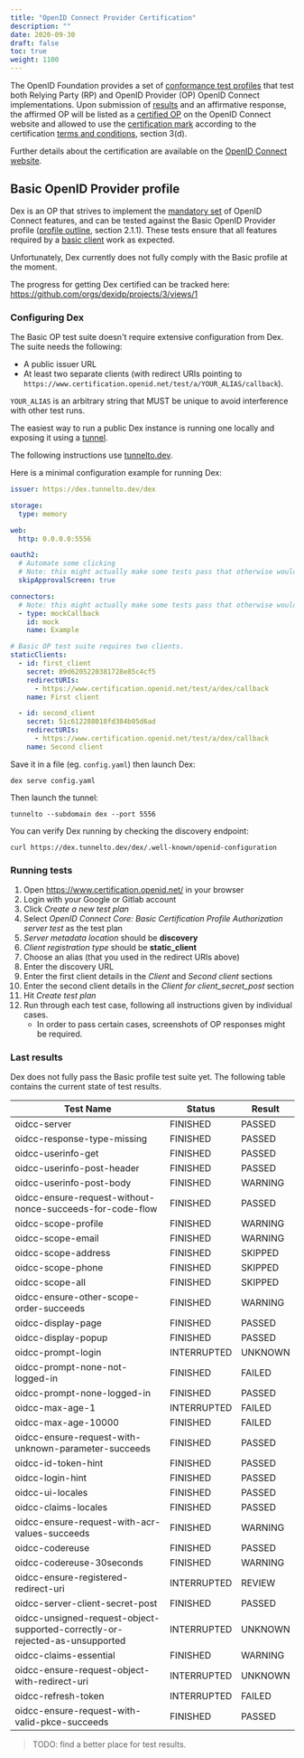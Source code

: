 ```yaml
---
title: "OpenID Connect Provider Certification"
description: ""
date: 2020-09-30
draft: false
toc: true
weight: 1100
---
```


The OpenID Foundation provides a set of [conformance test profiles](https://openid.net/wordpress-content/uploads/2018/06/OpenID-Connect-Conformance-Profiles.pdf) that test both Relying Party (RP)
and OpenID Provider (OP) OpenID Connect implementations.
Upon submission of [results](https://openid.net/certification/submission/) and an affirmative response,
the affirmed OP will be listed as a [certified OP](https://openid.net/developers/certified/) on the OpenID Connect website
and allowed to use the [certification mark](https://openid.net/certification/mark/) according to the certification [terms and conditions](https://openid.net/wordpress-content/uploads/2015/03/OpenID-Certification-Terms-and-Conditions.pdf), section 3(d).

Further details about the certification are available on the [OpenID Connect website](https://openid.net/certification/instructions/).

## Basic OpenID Provider profile

Dex is an OP that strives to implement the [mandatory set](https://openid.net/specs/openid-connect-core-1_0.html#ServerMTI) of OpenID Connect features,
and can be tested against the Basic OpenID Provider profile ([profile outline](https://openid.net/wordpress-content/uploads/2018/06/OpenID-Connect-Conformance-Profiles.pdf), section 2.1.1).
These tests ensure that all features required by a [basic client](https://openid.net/specs/openid-connect-basic-1_0.html) work as expected.

Unfortunately, Dex currently does not fully comply with the Basic profile at the moment.

The progress for getting Dex certified can be tracked here: https://github.com/orgs/dexidp/projects/3/views/1

### Configuring Dex

The Basic OP test suite doesn't require extensive configuration from Dex.
The suite needs the following:

- A public issuer URL
- At least two separate clients (with redirect URIs pointing to `https://www.certification.openid.net/test/a/YOUR_ALIAS/callback`).

`YOUR_ALIAS` is an arbitrary string that MUST be unique to avoid interference with other test runs.

The easiest way to run a public Dex instance is running one locally and exposing it using a [tunnel](https://github.com/anderspitman/awesome-tunneling).

The following instructions use [tunnelto.dev](https://tunnelto.dev/).

Here is a minimal configuration example for running Dex:

```yaml
issuer: https://dex.tunnelto.dev/dex

storage:
  type: memory

web:
  http: 0.0.0.0:5556

oauth2:
  # Automate some clicking
  # Note: this might actually make some tests pass that otherwise wouldn't.
  skipApprovalScreen: true

connectors:
  # Note: this might actually make some tests pass that otherwise wouldn't.
  - type: mockCallback
    id: mock
    name: Example

# Basic OP test suite requires two clients.
staticClients:
  - id: first_client
    secret: 89d6205220381728e85c4cf5
    redirectURIs:
      - https://www.certification.openid.net/test/a/dex/callback
    name: First client

  - id: second_client
    secret: 51c612288018fd384b05d6ad
    redirectURIs:
      - https://www.certification.openid.net/test/a/dex/callback
    name: Second client
```

Save it in a file (eg. `config.yaml`) then launch Dex:

```shell
dex serve config.yaml
```

Then launch the tunnel:

```shell
tunnelto --subdomain dex --port 5556
```

You can verify Dex running by checking the discovery endpoint:

```shell
curl https://dex.tunnelto.dev/dex/.well-known/openid-configuration
```

### Running tests

1. Open https://www.certification.openid.net/ in your browser
1. Login with your Google or Gitlab account
1. Click _Create a new test plan_
1. Select _OpenID Connect Core: Basic Certification Profile Authorization server test_ as the test plan
1. _Server metadata location_ should be **discovery**
1. _Client registration type_ should be **static_client**
1. Choose an alias (that you used in the redirect URIs above)
1. Enter the discovery URL
1. Enter the first client details in the _Client_ and _Second client_ sections
1. Enter the second client details in the _Client for client_secret_post_ section
1. Hit _Create test plan_
1. Run through each test case, following all instructions given by individual cases.
    * In order to pass certain cases, screenshots of OP responses might be required.

### Last results

Dex does not fully pass the Basic profile test suite yet. The following table contains the current state of test results.

| Test Name                                                                    | Status      | Result  |
|------------------------------------------------------------------------------|-------------|---------|
| oidcc-server                                                                 | FINISHED    | PASSED  |
| oidcc-response-type-missing                                                  | FINISHED    | PASSED  |
| oidcc-userinfo-get                                                           | FINISHED    | PASSED  |
| oidcc-userinfo-post-header                                                   | FINISHED    | PASSED  |
| oidcc-userinfo-post-body                                                     | FINISHED    | WARNING |
| oidcc-ensure-request-without-nonce-succeeds-for-code-flow                    | FINISHED    | PASSED  |
| oidcc-scope-profile                                                          | FINISHED    | WARNING |
| oidcc-scope-email                                                            | FINISHED    | WARNING |
| oidcc-scope-address                                                          | FINISHED    | SKIPPED |
| oidcc-scope-phone                                                            | FINISHED    | SKIPPED |
| oidcc-scope-all                                                              | FINISHED    | SKIPPED |
| oidcc-ensure-other-scope-order-succeeds                                      | FINISHED    | WARNING |
| oidcc-display-page                                                           | FINISHED    | PASSED  |
| oidcc-display-popup                                                          | FINISHED    | PASSED  |
| oidcc-prompt-login                                                           | INTERRUPTED | UNKNOWN |
| oidcc-prompt-none-not-logged-in                                              | FINISHED    | FAILED  |
| oidcc-prompt-none-logged-in                                                  | FINISHED    | PASSED  |
| oidcc-max-age-1                                                              | INTERRUPTED | FAILED  |
| oidcc-max-age-10000                                                          | FINISHED    | FAILED  |
| oidcc-ensure-request-with-unknown-parameter-succeeds                         | FINISHED    | PASSED  |
| oidcc-id-token-hint                                                          | FINISHED    | PASSED  |
| oidcc-login-hint                                                             | FINISHED    | PASSED  |
| oidcc-ui-locales                                                             | FINISHED    | PASSED  |
| oidcc-claims-locales                                                         | FINISHED    | PASSED  |
| oidcc-ensure-request-with-acr-values-succeeds                                | FINISHED    | WARNING |
| oidcc-codereuse                                                              | FINISHED    | PASSED  |
| oidcc-codereuse-30seconds                                                    | FINISHED    | WARNING |
| oidcc-ensure-registered-redirect-uri                                         | INTERRUPTED | REVIEW  |
| oidcc-server-client-secret-post                                              | FINISHED    | PASSED  |
| oidcc-unsigned-request-object-supported-correctly-or-rejected-as-unsupported | INTERRUPTED | UNKNOWN |
| oidcc-claims-essential                                                       | FINISHED    | WARNING |
| oidcc-ensure-request-object-with-redirect-uri                                | INTERRUPTED | UNKNOWN |
| oidcc-refresh-token                                                          | INTERRUPTED | FAILED  |
| oidcc-ensure-request-with-valid-pkce-succeeds                                | FINISHED    | PASSED  |

> TODO: find a better place for test results.
